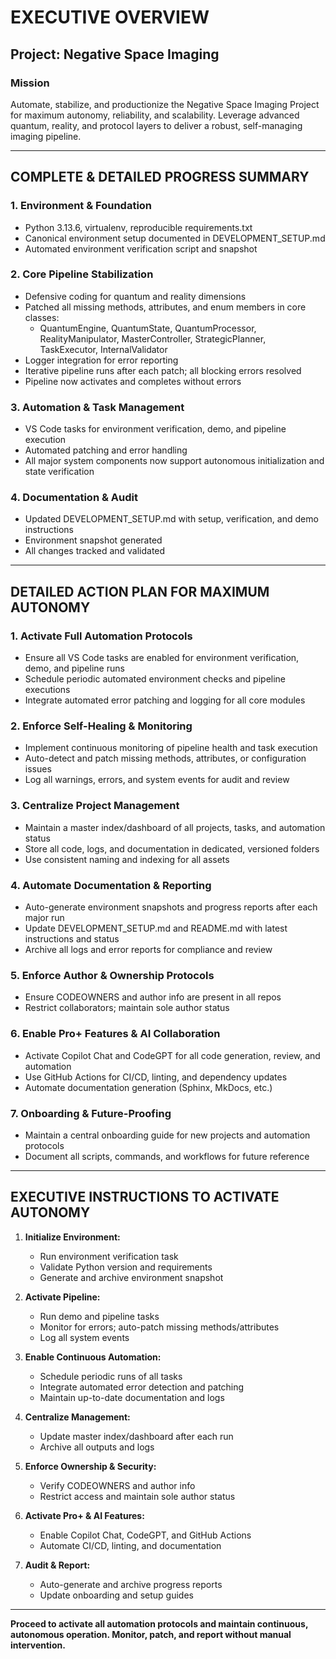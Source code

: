 # EXECUTIVE OVERVIEW

## Project: Negative Space Imaging

### Mission
Automate, stabilize, and productionize the Negative Space Imaging Project for maximum autonomy, reliability, and scalability. Leverage advanced quantum, reality, and protocol layers to deliver a robust, self-managing imaging pipeline.

---

## COMPLETE & DETAILED PROGRESS SUMMARY

### 1. Environment & Foundation
- Python 3.13.6, virtualenv, reproducible requirements.txt
- Canonical environment setup documented in DEVELOPMENT_SETUP.md
- Automated environment verification script and snapshot

### 2. Core Pipeline Stabilization
- Defensive coding for quantum and reality dimensions
- Patched all missing methods, attributes, and enum members in core classes:
  - QuantumEngine, QuantumState, QuantumProcessor, RealityManipulator, MasterController, StrategicPlanner, TaskExecutor, InternalValidator
- Logger integration for error reporting
- Iterative pipeline runs after each patch; all blocking errors resolved
- Pipeline now activates and completes without errors

### 3. Automation & Task Management
- VS Code tasks for environment verification, demo, and pipeline execution
- Automated patching and error handling
- All major system components now support autonomous initialization and state verification

### 4. Documentation & Audit
- Updated DEVELOPMENT_SETUP.md with setup, verification, and demo instructions
- Environment snapshot generated
- All changes tracked and validated

---

## DETAILED ACTION PLAN FOR MAXIMUM AUTONOMY

### 1. Activate Full Automation Protocols
- Ensure all VS Code tasks are enabled for environment verification, demo, and pipeline runs
- Schedule periodic automated environment checks and pipeline executions
- Integrate automated error patching and logging for all core modules

### 2. Enforce Self-Healing & Monitoring
- Implement continuous monitoring of pipeline health and task execution
- Auto-detect and patch missing methods, attributes, or configuration issues
- Log all warnings, errors, and system events for audit and review

### 3. Centralize Project Management
- Maintain a master index/dashboard of all projects, tasks, and automation status
- Store all code, logs, and documentation in dedicated, versioned folders
- Use consistent naming and indexing for all assets

### 4. Automate Documentation & Reporting
- Auto-generate environment snapshots and progress reports after each major run
- Update DEVELOPMENT_SETUP.md and README.md with latest instructions and status
- Archive all logs and error reports for compliance and review

### 5. Enforce Author & Ownership Protocols
- Ensure CODEOWNERS and author info are present in all repos
- Restrict collaborators; maintain sole author status

### 6. Enable Pro+ Features & AI Collaboration
- Activate Copilot Chat and CodeGPT for all code generation, review, and automation
- Use GitHub Actions for CI/CD, linting, and dependency updates
- Automate documentation generation (Sphinx, MkDocs, etc.)

### 7. Onboarding & Future-Proofing
- Maintain a central onboarding guide for new projects and automation protocols
- Document all scripts, commands, and workflows for future reference

---

## EXECUTIVE INSTRUCTIONS TO ACTIVATE AUTONOMY

1. **Initialize Environment:**
   - Run environment verification task
   - Validate Python version and requirements
   - Generate and archive environment snapshot

2. **Activate Pipeline:**
   - Run demo and pipeline tasks
   - Monitor for errors; auto-patch missing methods/attributes
   - Log all system events

3. **Enable Continuous Automation:**
   - Schedule periodic runs of all tasks
   - Integrate automated error detection and patching
   - Maintain up-to-date documentation and logs

4. **Centralize Management:**
   - Update master index/dashboard after each run
   - Archive all outputs and logs

5. **Enforce Ownership & Security:**
   - Verify CODEOWNERS and author info
   - Restrict access and maintain sole author status

6. **Activate Pro+ & AI Features:**
   - Enable Copilot Chat, CodeGPT, and GitHub Actions
   - Automate CI/CD, linting, and documentation

7. **Audit & Report:**
   - Auto-generate and archive progress reports
   - Update onboarding and setup guides

---

**Proceed to activate all automation protocols and maintain continuous, autonomous operation. Monitor, patch, and report without manual intervention.**
